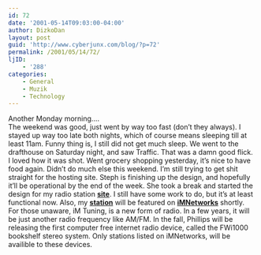 ```yaml
---
id: 72
date: '2001-05-14T09:03:00-04:00'
author: DizkoDan
layout: post
guid: 'http://www.cyberjunx.com/blog/?p=72'
permalink: /2001/05/14/72/
ljID:
    - '288'
categories:
    - General
    - Muzik
    - Technology
---
```


Another Monday morning….  
The weekend was good, just went by way too fast (don’t they always). I stayed up way too late both nights, which of course means sleeping till at least 11am. Funny thing is, I still did not get much sleep. We went to the drafthouse on Saturday night, and saw Traffic. That was a damn good flick. I loved how it was shot. Went grocery shopping yesterday, it’s nice to have food again. Didn’t do much else this weekend. I’m still trying to get shit straight for the hosting site. Steph is finishing up the design, and hopefully it’ll be operational by the end of the week. She took a break and started the design for my radio station **[site](http://www.dollar25.org)**. I still have some work to do, but it’s at least functional now. Also, my **[station](http://www.dollar25.org/listen.pls)** will be featured on **[iMNetworks](http://www.imnetworks.com)** shortly. For those unaware, iM Tuning, is a new form of radio. In a few years, it will be just another radio frequency like AM/FM. In the fall, Phillips will be releasing the first computer free internet radio device, called the FWi1000 bookshelf stereo system. Only stations listed on iMNetworks, will be availible to these devices.